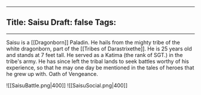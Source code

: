 
---
Title: Saisu
Draft: false
Tags:
  - 
---

Saisu is a [[Dragonborn]] Paladin. He hails from the mighty tribe of the white dragonborn, part of the [[Tribes of Darastrixethe]]. He is 25 years old and stands at 7 feet tall. He served as a Katima (the rank of SGT.) in the tribe's army. He has since left the tribal lands to seek battles worthy of his experience, so that he may one day be mentioned in the tales of heroes that he grew up with. Oath of Vengeance.

![[SaisuBattle.png|400]]
![[SaisuSocial.png|400]]